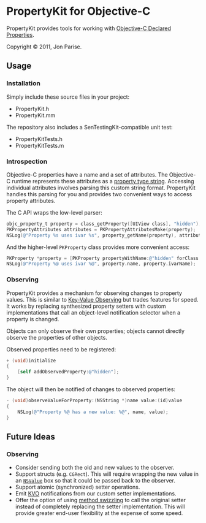 # PropertyKit for Objective-C

PropertyKit provides tools for working with [Objective-C Declared
Properties][properties].

Copyright &copy; 2011, Jon Parise.

## Usage

### Installation

Simply include these source files in your project:

* PropertyKit.h
* PropertyKit.mm

The repository also includes a SenTestingKit-compatible unit test:

* PropertyKitTests.h
* PropertyKitTests.m

### Introspection

Objective-C properties have a name and a set of attributes.  The Objective-C
runtime represents these attributes as a [property type string][typestring].
Accessing individual attributes involves parsing this custom string format.
PropertyKit handles this parsing for you and provides two convenient ways to
access property attributes.

The C API wraps the low-level parser:

```objective-c
objc_property_t property = class_getProperty([UIView class], "hidden");
PKPropertyAttributes attributes = PKPropertyAttributesMake(property);
NSLog(@"Property %s uses ivar %s", property_getName(property), attributes.ivarName);
```

And the higher-level `PKProperty` class provides more convenient access:

```objective-c
PKProperty *property = [PKProperty propertyWithName:@"hidden" forClass:[UIView class]];
NSLog(@"Property %@ uses ivar %@", property.name, property.ivarName);
```

### Observing

PropertyKit provides a mechanism for observing changes to property values.
This is similar to [Key-Value Observing][kvo] but trades features for speed.
It works by replacing synthesized property setters with custom implementations
that call an object-level notification selector when a property is changed.

Objects can only observe their own properties; objects cannot directly observe
the properties of other objects.

Observed properties need to be registered:

```objective-c
+ (void)initialize
{
    [self addObservedProperty:@"hidden"];
}
```

The object will then be notified of changes to observed properties:

```objective-c
- (void)observeValueForProperty:(NSString *)name value:(id)value
{
    NSLog(@"Property %@ has a new value: %@", name, value);
}
```

## Future Ideas

### Observing

* Consider sending both the old and new values to the observer.
* Support structs (e.g. `CGRect`). This will require wrapping the new value in
  an [`NSValue`][nsvalue] box so that it could be passed back to the observer.
* Support atomic (synchronized) setter operations.
* Emit [KVO][kvo] notifications from our custom setter implementations.
* Offer the option of using [method swizzling][swizzling] to call the original
  setter instead of completely replacing the setter implementation. This will
  provide greater end-user flexibility at the expense of some speed.

[properties]: http://developer.apple.com/library/mac/#documentation/cocoa/conceptual/ObjectiveC/Chapters/ocProperties.html
[typestring]: https://developer.apple.com/library/ios/#documentation/Cocoa/Conceptual/ObjCRuntimeGuide/Articles/ocrtPropertyIntrospection.html#//apple_ref/doc/uid/TP40008048-CH101-SW6
[kvo]: http://developer.apple.com/library/mac/#documentation/Cocoa/Conceptual/KeyValueObserving/KeyValueObserving.html
[nsvalue]: http://developer.apple.com/library/mac/#documentation/Cocoa/Reference/Foundation/Classes/NSValue_Class/Reference/Reference.html
[swizzling]: http://www.mikeash.com/pyblog/friday-qa-2010-01-29-method-replacement-for-fun-and-profit.html
